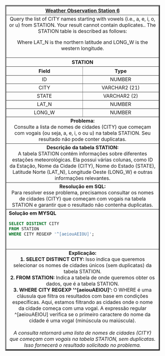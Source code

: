 <table width="100%" border="3" cellspacing="0" cellpadding="8">
  <tr>
    <th colspan="2"><a href="https://www.hackerrank.com/challenges/weather-observation-station-6/">Weather Observation Station 6</a></th>
  </tr>
  
  <tr>
    <td colspan="2" align="center">Query the list of CITY names starting with vowels (i.e., a, e, i, o, or u) from STATION. Your result cannot contain duplicates..
The STATION table is described as follows:

Where LAT_N is the northern latitude and LONG_W is the western longitude.<br>
  </td>
  </tr>
  
  <tr>
    <th colspan="2">STATION</th>
  </tr>
  
  <tr>
    <th width="50%" align="center">Field</th>
    <th width="50%" align="center">Type</th>
  </tr>
  
  <tr>
    <td width="50%" align="center">ID</td>
    <td width="50%" align="center">NUMBER</td>
  </tr>
  
  <tr>
    <td width="50%" align="center">CITY</td>
    <td width="50%" align="center">VARCHAR2 (21)</td>
  </tr>
  
  <tr>
    <td width="50%" align="center">STATE</td>
    <td width="50%" align="center">VARCHAR2 (2)</td>
  </tr>
  
  <tr>
    <td width="50%" align="center">LAT_N</td>
    <td width="50%" align="center">NUMBER</td>
  </tr>
  
  <tr>
    <td width="50%" align="center">LONG_W</td>
    <td width="50%" align="center">NUMBER</td>
  </tr>
  
  <tr>
    <td colspan="2"  align="center"><b>Problema:</b><br>Consulte a lista de nomes de cidades (CITY) que começam com vogais (ou seja, a, e, i, o ou u) na tabela STATION. Seu resultado não pode conter duplicatas.</td>
  </tr>
  
  <tr>
    <td colspan="2"  align="center"><b>Descrição da tabela STATION:</b><br>A tabela STATION contém informações sobre diferentes estações meteorológicas. Ela possui várias colunas, como ID da Estação, Nome da Cidade (CITY), Nome do Estado (STATE), Latitude Norte (LAT_N), Longitude Oeste (LONG_W) e outras informações relevantes.</td>
  </tr>
  
  <tr>
    <td colspan="2"  align="center"><b>Resolução em SQL:</b><br>Para resolver esse problema, precisamos consultar os nomes de cidades (CITY) que começam com vogais na tabela STATION e garantir que o resultado não contenha duplicatas.</td>
  </tr>
  
  <tr>
    <td colspan="2"  align="left">
      <b>Solução em MYSQL</b><br>
      
```sql
SELECT DISTINCT CITY
FROM STATION
WHERE CITY REGEXP '^[aeiouAEIOU]';
```
<br>
</td>
  </tr>
  
<tr>
  <td colspan="2"  align="center">
      <b>Explicação:</b><br>
<b>1. SELECT DISTINCT CITY:</b> Isso indica que queremos selecionar os nomes de cidades únicos (sem duplicatas) da tabela STATION.<br>
<b>2. FROM STATION:</b> Indica a tabela de onde queremos obter os dados, que é a tabela STATION.<br>
<b>3. WHERE CITY REGEXP '^[aeiouAEIOU]':</b> O WHERE é uma cláusula que filtra os resultados com base em condições específicas. Aqui, estamos filtrando as cidades onde o nome da cidade começa com uma vogal. A expressão regular ^[aeiouAEIOU] verifica se o primeiro caractere do nome da cidade é uma vogal (minúscula ou maiúscula).<br>
<br>
<i>A consulta retornará uma lista de nomes de cidades (CITY) que começam com vogais na tabela STATION, sem duplicatas. Isso fornecerá o resultado solicitado no problema.</i>
</td>
  </tr>
  
</table>
